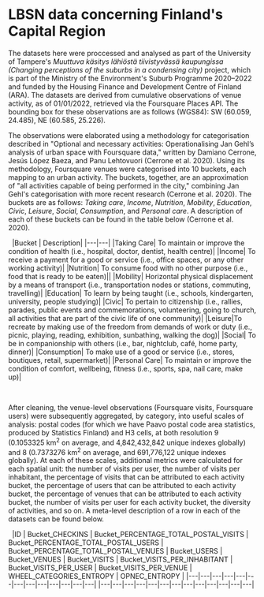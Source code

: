 # LBSN data concerning Finland's Capital Region

The datasets here were proccessed and analysed as part of the University of Tampere's *Muuttuva käsitys lähiöstä tiivistyvässä kaupungissa (Changing perceptions of the suburbs in a condensing city)* project, which is part of the Ministry of the Environment's Suburb Programme 2020–2022 and funded by the Housing Finance and Development Centre of Finland (ARA). The datasets are derived from cumulative observations of venue activity, as of 01/01/2022, retrieved via the Foursquare Places API. The bounding box for these observations are as follows (WGS84): SW (60.059, 24.485), NE (60.585, 25.226). 

The observations were elaborated using a methodology for categorisation described in "Optional and necessary activities: Operationalising Jan Gehl’s analysis of urban space with Foursquare data," written by Damiano Cerrone, Jesús López Baeza, and Panu Lehtovuori (Cerrone et al. 2020). Using its methodology, Foursquare venues were categorised into 10 buckets, each mapping to an urban activity. The buckets, together, are an approximation of "all activities capable of being performed in the city," combining Jan Gehl's categorisation with more recent research (Cerrone et al. 2020). The buckets are as follows: *Taking care*, *Income*, *Nutrition*, *Mobility*, *Education*, *Civic*, *Leisure*, *Social*, *Consumption*, and *Personal care*. A description of each of these buckets can be found in the table below (Cerrone et al. 2020). 

&nbsp;
|Bucket | Description|
|---|---|
|Taking Care| To maintain or improve the condition of health (i.e., hospital, doctor, dentist, health centre)|
|Income| To receive a payment for a good or service (i.e., office spaces, or any other working activity)|
|Nutrition| To consume food with no other purpose (i.e., food that is ready to be eaten)||
|Mobility| Horizontal physical displacement by a means of transport (i.e., transportation nodes or stations, commuting, travelling)|
|Education| To learn by being taught (i.e., schools, kindergarten, university, people studying)|
|Civic| To pertain to citizenship (i.e., rallies, parades, public events and commemorations, volunteering, going to church, all activities that are part of the civic life of one community)|
|Leisure|To recreate by making use of the freedom from demands of work or duty (i.e., picnic, playing, reading, exhibition, sunbathing, walking the dog)|
|Social| To be in companionship with others (i.e., bar, nightclub, café, home party, dinner)|
|Consumption| To make use of a good or service (i.e., stores, boutiques, retail, supermarket)|
|Personal Care| To maintain or improve the condition of comfort, wellbeing, fitness (i.e., sports, spa, nail care, make up)|

&nbsp;

After cleaning, the venue-level observations (Foursquare visits, Foursquare users) were subsequently aggregated, by category, into useful scales of analysis: postal codes (for which we have Paavo postal code area statistics, produced by Statistics Finland) and H3 cells, at both resolution 9 (0.1053325 km<sup>2</sup> on average, and 4,842,432,842 unique indexes globally) and 8 (0.7373276 km<sup>2</sup> on average, and 691,776,122 unique indexes globally). At each of these scales, additional metrics were calculated for each spatial unit: the number of visits per user, the number of visits per inhabitant, the percentage of visits that can be attributed to each activity bucket, the percentage of users that can be attributed to each activity bucket, the percentage of venues that can be attributed to each activity bucket, the number of visits per user for each activity bucket, the diversity of activities, and so on. A meta-level description of a row in each of the datasets can be found below. 

&nbsp;
|ID | Bucket_CHECKINS | Bucket_PERCENTAGE_TOTAL_POSTAL_VISITS | Bucket_PERCENTAGE_TOTAL_POSTAL_USERS | Bucket_PERCENTAGE_TOTAL_POSTAL_VENUES | Bucket_USERS | Bucket_VENUES | Bucket_VISITS | Bucket_VISITS_PER_INHABITANT | Bucket_VISITS_PER_USER | Bucket_VISITS_PER_VENUE | WHEEL_CATEGORIES_ENTROPY | OPNEC_ENTROPY |
|---|---|---|---|---|---|---|---|---|---|---|---|---|
|---|---|---|---|---|---|---|---|---|---|---|---|---|








